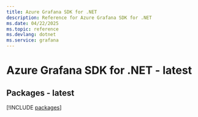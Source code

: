 ```yaml
---
title: Azure Grafana SDK for .NET
description: Reference for Azure Grafana SDK for .NET
ms.date: 04/22/2025
ms.topic: reference
ms.devlang: dotnet
ms.service: grafana
---
```

# Azure Grafana SDK for .NET - latest
## Packages - latest
[!INCLUDE [packages](grafana-index.md)]